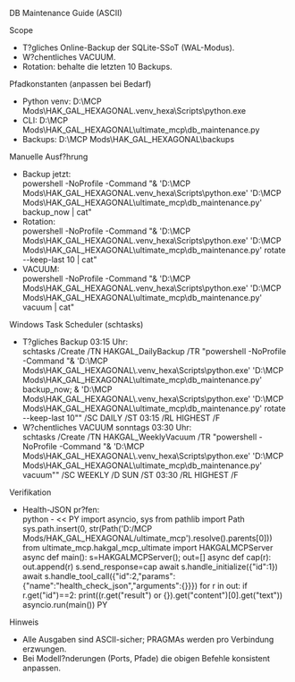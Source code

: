 DB Maintenance Guide (ASCII)

Scope
- T?gliches Online-Backup der SQLite-SSoT (WAL-Modus).
- W?chentliches VACUUM.
- Rotation: behalte die letzten 10 Backups.

Pfadkonstanten (anpassen bei Bedarf)
- Python venv: D:\MCP Mods\HAK_GAL_HEXAGONAL\.venv_hexa\Scripts\python.exe
- CLI: D:\MCP Mods\HAK_GAL_HEXAGONAL\ultimate_mcp\db_maintenance.py
- Backups: D:\MCP Mods\HAK_GAL_HEXAGONAL\backups

Manuelle Ausf?hrung
- Backup jetzt:  
  powershell -NoProfile -Command "& 'D:\MCP Mods\HAK_GAL_HEXAGONAL\.venv_hexa\Scripts\python.exe' 'D:\MCP Mods\HAK_GAL_HEXAGONAL\ultimate_mcp\db_maintenance.py' backup_now | cat"
- Rotation:  
  powershell -NoProfile -Command "& 'D:\MCP Mods\HAK_GAL_HEXAGONAL\.venv_hexa\Scripts\python.exe' 'D:\MCP Mods\HAK_GAL_HEXAGONAL\ultimate_mcp\db_maintenance.py' rotate --keep-last 10 | cat"
- VACUUM:  
  powershell -NoProfile -Command "& 'D:\MCP Mods\HAK_GAL_HEXAGONAL\.venv_hexa\Scripts\python.exe' 'D:\MCP Mods\HAK_GAL_HEXAGONAL\ultimate_mcp\db_maintenance.py' vacuum | cat"

Windows Task Scheduler (schtasks)
- T?gliches Backup 03:15 Uhr:  
  schtasks /Create /TN HAKGAL_DailyBackup /TR "powershell -NoProfile -Command \"& 'D:\MCP Mods\HAK_GAL_HEXAGONAL\\.venv_hexa\\Scripts\\python.exe' 'D:\MCP Mods\HAK_GAL_HEXAGONAL\\ultimate_mcp\\db_maintenance.py' backup_now; & 'D:\MCP Mods\HAK_GAL_HEXAGONAL\\.venv_hexa\\Scripts\\python.exe' 'D:\MCP Mods\HAK_GAL_HEXAGONAL\\ultimate_mcp\\db_maintenance.py' rotate --keep-last 10\"" /SC DAILY /ST 03:15 /RL HIGHEST /F
- W?chentliches VACUUM sonntags 03:30 Uhr:  
  schtasks /Create /TN HAKGAL_WeeklyVacuum /TR "powershell -NoProfile -Command \"& 'D:\MCP Mods\HAK_GAL_HEXAGONAL\\.venv_hexa\\Scripts\\python.exe' 'D:\MCP Mods\HAK_GAL_HEXAGONAL\\ultimate_mcp\\db_maintenance.py' vacuum\"" /SC WEEKLY /D SUN /ST 03:30 /RL HIGHEST /F

Verifikation
- Health-JSON pr?fen:  
  python - << PY
import asyncio, sys
from pathlib import Path
sys.path.insert(0, str(Path('D:/MCP Mods/HAK_GAL_HEXAGONAL/ultimate_mcp').resolve().parents[0]))
from ultimate_mcp.hakgal_mcp_ultimate import HAKGALMCPServer
async def main():
    s=HAKGALMCPServer(); out=[]
    async def cap(r): out.append(r)
    s.send_response=cap
    await s.handle_initialize({"id":1})
    await s.handle_tool_call({"id":2,"params":{"name":"health_check_json","arguments":{}}})
    for r in out:
        if r.get("id")==2:
            print((r.get("result") or {}).get("content")[0].get("text"))
asyncio.run(main())
PY

Hinweis
- Alle Ausgaben sind ASCII-sicher; PRAGMAs werden pro Verbindung erzwungen.
- Bei Modell?nderungen (Ports, Pfade) die obigen Befehle konsistent anpassen.
